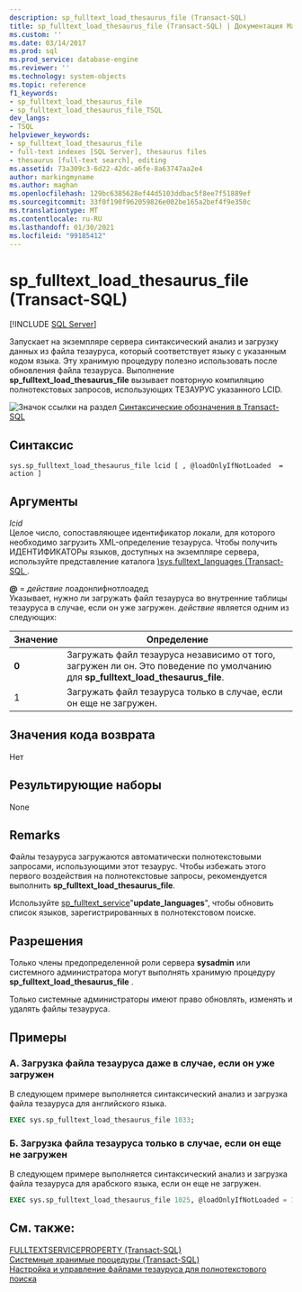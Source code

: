 ```yaml
---
description: sp_fulltext_load_thesaurus_file (Transact-SQL)
title: sp_fulltext_load_thesaurus_file (Transact-SQL) | Документация Майкрософт
ms.custom: ''
ms.date: 03/14/2017
ms.prod: sql
ms.prod_service: database-engine
ms.reviewer: ''
ms.technology: system-objects
ms.topic: reference
f1_keywords:
- sp_fulltext_load_thesaurus_file
- sp_fulltext_load_thesaurus_file_TSQL
dev_langs:
- TSQL
helpviewer_keywords:
- sp_fulltext_load_thesaurus_file
- full-text indexes [SQL Server], thesaurus files
- thesaurus [full-text search], editing
ms.assetid: 73a309c3-6d22-42dc-a6fe-8a63747aa2e4
author: markingmyname
ms.author: maghan
ms.openlocfilehash: 129bc6385628ef44d5103ddbac5f8ee7f51889ef
ms.sourcegitcommit: 33f0f190f962059826e002be165a2bef4f9e350c
ms.translationtype: MT
ms.contentlocale: ru-RU
ms.lasthandoff: 01/30/2021
ms.locfileid: "99185412"
---
```

# <a name="sp_fulltext_load_thesaurus_file-transact-sql"></a>sp_fulltext_load_thesaurus_file (Transact-SQL)

[!INCLUDE [SQL Server](../../includes/applies-to-version/sqlserver.md)]

  Запускает на экземпляре сервера синтаксический анализ и загрузку данных из файла тезауруса, который соответствует языку с указанным кодом языка. Эту хранимую процедуру полезно использовать после обновления файла тезауруса. Выполнение **sp_fulltext_load_thesaurus_file** вызывает повторную компиляцию полнотекстовых запросов, использующих ТЕЗАУРУС указанного LCID.  
  
 ![Значок ссылки на раздел](../../database-engine/configure-windows/media/topic-link.gif "Значок ссылки на раздел") [Синтаксические обозначения в Transact-SQL](../../t-sql/language-elements/transact-sql-syntax-conventions-transact-sql.md)  
  
## <a name="syntax"></a>Синтаксис  
  
```  
sys.sp_fulltext_load_thesaurus_file lcid [ , @loadOnlyIfNotLoaded  = action ]   
```  
  
## <a name="arguments"></a>Аргументы  
 *lcid*  
 Целое число, сопоставляющее идентификатор локали, для которого необходимо загрузить XML-определение тезауруса. Чтобы получить ИДЕНТИФИКАТОРы языков, доступных на экземпляре сервера, используйте представление каталога [&#41;sys.fulltext_languages &#40;Transact-SQL ](../../relational-databases/system-catalog-views/sys-fulltext-languages-transact-sql.md) .  
  
 **\@**  =  *действие* лоадонлифнотлоадед  
 Указывает, нужно ли загружать файл тезауруса во внутренние таблицы тезауруса в случае, если он уже загружен. *действие* является одним из следующих:  
  
|Значение|Определение|  
|-----------|----------------|  
|**0**|Загружать файл тезауруса независимо от того, загружен ли он. Это поведение по умолчанию для **sp_fulltext_load_thesaurus_file**.|  
|1|Загружать файл тезауруса только в случае, если он еще не загружен.|  
  
## <a name="return-code-values"></a>Значения кода возврата  
 Нет  
  
## <a name="result-sets"></a>Результирующие наборы  
 None  
  
## <a name="remarks"></a>Remarks  
 Файлы тезауруса загружаются автоматически полнотекстовыми запросами, использующими этот тезаурус. Чтобы избежать этого первого воздействия на полнотекстовые запросы, рекомендуется выполнить **sp_fulltext_load_thesaurus_file**.  
  
 Используйте [sp_fulltext_service](../../relational-databases/system-stored-procedures/sp-fulltext-service-transact-sql.md)"**update_languages**", чтобы обновить список языков, зарегистрированных в полнотекстовом поиске.  
  
## <a name="permissions"></a>Разрешения  
 Только члены предопределенной роли сервера **sysadmin** или системного администратора могут выполнять хранимую процедуру **sp_fulltext_load_thesaurus_file** .  
  
 Только системные администраторы имеют право обновлять, изменять и удалять файлы тезауруса.  
  
## <a name="examples"></a>Примеры  
  
### <a name="a-load-a-thesaurus-file-even-if-it-is-already-loaded"></a>A. Загрузка файла тезауруса даже в случае, если он уже загружен  
 В следующем примере выполняется синтаксический анализ и загрузка файла тезауруса для английского языка.  
  
```sql
EXEC sys.sp_fulltext_load_thesaurus_file 1033;
```  
  
### <a name="b-load-a-thesaurus-file-only-if-it-is-not-yet-loaded"></a>Б. Загрузка файла тезауруса только в случае, если он еще не загружен  
 В следующем примере выполняется синтаксический анализ и загрузка файла тезауруса для арабского языка, если он еще не загружен.  
  
```sql
EXEC sys.sp_fulltext_load_thesaurus_file 1025, @loadOnlyIfNotLoaded = 1;
```  

## <a name="see-also"></a>См. также:

[FULLTEXTSERVICEPROPERTY (Transact-SQL)](../../t-sql/functions/fulltextserviceproperty-transact-sql.md)  
[Системные хранимые процедуры (Transact-SQL)](../../relational-databases/system-stored-procedures/system-stored-procedures-transact-sql.md)  
[Настройка и управление файлами тезауруса для полнотекстового поиска](../../relational-databases/search/configure-and-manage-thesaurus-files-for-full-text-search.md)
